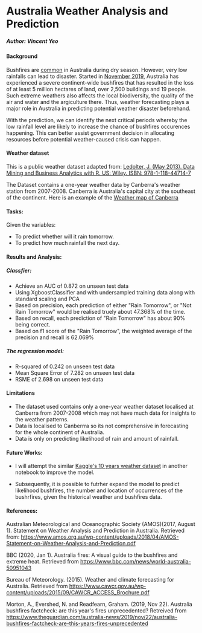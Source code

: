 # Australia Weather Analysis and Prediction

##### Author: Vincent Yeo

#### Background
Bushfires are [common](https://www.bbc.com/news/world-australia-50951043) in Australia during dry season. However, very low rainfalls can lead to disaster. Started in [November 2019](https://www.theguardian.com/australia-news/2019/nov/22/australia-bushfires-factcheck-are-this-years-fires-unprecedented), Australia has experienced a severe continent-wide bushfires that has resulted in the loss of at least 5 million hectares of land, over 2,500 buildings and 19 people. Such extreme weathers also affects the local biodiversity, the quality of the air and water and the argiculture there. Thus, weather forecasting plays a major role in Australia in predicting potential weather disaster beforehand. 

With the prediction, we can identify the next critical periods whereby the low rainfall level are likely to increase the chance of bushfires occurences happening. This can better assist government decision in allocating resources before potential weather-caused crisis can happen. 


#### Weather dataset
This is a public weather dataset adapted from:
[Ledolter, J. (May 2013). Data Mining and Business Analytics with R. US: Wiley. ISBN: 978-1-118-44714-7](https://www.wiley.com/en-sg/Data+Mining+and+Business+Analytics+with+R-p-9781118447147)

The Dataset contains a one-year weather data by Canberra's weather station from 2007-2008. Canberra is Australia's capital city at the southeast of the continent. Here is an example of the [Weather map of Canberra](https://www.meteoblue.com/en/weather-maps/canberra_australia_2172517?variable=precipitation3h_cloudcover_pressure&level=surface&lines=none&mapcenter=-35.3481N148.9110&zoom=10)


#### Tasks:
Given the variables:

+ To predict whether will it rain tomorrow.
+ To predict how much rainfall the next day.

#### Results and Analysis:

##### Classfier: 
+ Achieve an AUC of 0.872 on unseen test data
+ Using XgboostClassifier and with undersampled training data along with standard scaling and PCA
+ Based on precision, each prediction of either "Rain Tomorrow", or "Not Rain Tomorrow" would be realised truely about 47.368% of the time.
+ Based on recall, each prediction of "Rain Tomorrow" has about 90% being correct.
+ Based on f1 score of the "Rain Tomorrow", the weighted average of the precision and recall is 62.069%

##### The regression model:
+ R-squared of 0.242 on unseen test data
+ Mean Square Error of 7.282 on unseen test data
+ RSME of 2.698 on unseen test data


#### Limitations 
+ The dataset used contains only a one-year weather dataset localised at Canberra from 2007-2008 which may not have much data for insights to the weather patterns. 
+ Data is localised to Canberrra so its not comprehensive in forecasting for the whole continent of Australia.
+ Data is only on predicting likelihood of rain and amount of rainfall. 

#### Future Works:
+ I will attempt the similar [Kaggle's 10 years weather dataset](https://www.kaggle.com/jsphyg/weather-dataset-rattle-package) in another notebook to improve the model.

+ Subsequently, it is possible to futrher expand the model to predict likelihood bushfires, the number and location of occurrences of the bushrfires, given the historical weather and  bushfires data.

#### References:
Australian Meteorological and Oceanographic Society (AMOS)(2017, August 1). 
Statement on Weather Analysis and Prediction in Australia. Retrieved from: https://www.amos.org.au/wp-content/uploads/2018/04/AMOS-Statement-on-Weather-Analysis-and-Prediction.pdf

BBC (2020, Jan 1). Australia fires: A visual guide to the bushfires and extreme heat. Retrieved from https://www.bbc.com/news/world-australia-50951043

Bureau of Meteorology. (2015). Weather and climate forecasting for Australia. Retrieved from https://www.cawcr.gov.au/wp-content/uploads/2015/09/CAWCR_ACCESS_Brochure.pdf

Morton, A., Evershed, N. and Readfearn, Graham. (2019, Nov 22). Australia bushfires factcheck: are this year's fires unprecedented? Retreived from https://www.theguardian.com/australia-news/2019/nov/22/australia-bushfires-factcheck-are-this-years-fires-unprecedented






